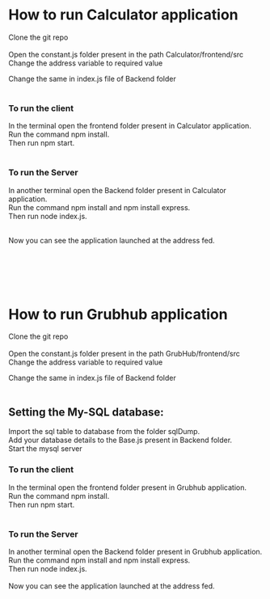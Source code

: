 
# How to run Calculator application

Clone the git repo<br><br>
Open the constant.js folder present in the path Calculator/frontend/src<br>
Change the address variable to required value<br>

Change the same in index.js file of Backend folder<br><br>
### To run the client
In the terminal open the frontend folder present in Calculator application.<br>Run the command npm install.<br>Then run npm start.<br><br>

### To run the Server
In another terminal open the Backend folder present in Calculator application.<br> Run the command npm install and npm install express. <br>Then run node index.js.<br><br>

Now you can see the application launched at the address fed.

<br><br><br><br>
# How to run Grubhub application

Clone the git repo<br><br>
Open the constant.js folder present in the path GrubHub/frontend/src<br>
Change the address variable to required value<br>

Change the same in index.js file of Backend folder<br><br>
## Setting the My-SQL database:<br>
Import the sql table to database from the folder sqlDump.<br>
Add your database details to the Base.js present in Backend folder.<br>
Start the mysql server
### To run the client
In the terminal open the frontend folder present in Grubhub application.<br>Run the command npm install.<br>Then run npm start.<br><br>

### To run the Server
In another terminal open the Backend folder present in Grubhub application.<br> Run the command npm install and npm install express. <br>Then run node index.js.<br><br>
Now you can see the application launched at the address fed.

